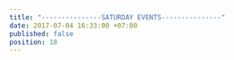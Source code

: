 ```yaml
---
title: "---------------SATURDAY EVENTS---------------"
date: 2017-07-04 16:33:00 +07:00
published: false
position: 18
---
```


